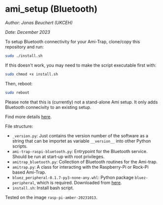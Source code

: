 # ami_setup (Bluetooth)

*Author: Jonas Beuchert (UKCEH)*

*Date: December 2023*

To setup Bluetooth connectivity for your Ami-Trap, clone/copy this repository and run:

```bash
sudo ./install.sh
```

If this doesn't work, you may need to make the script executable first with:
```bash
sudo chmod +x install.sh
```

Then, reboot:

```bash
sudo reboot
```

Please note that this is (currently) not a stand-alone Ami setup.
It only adds Bluetooth connecivity to an existing setup.

Find more details [here](https://github.com/JonasBchrt/ami-trap-raspi-cellular/blob/main/README.md).

File structure:
* `_version.py`: Just contains the version number of the software as a string that can be importet as variable `__version__` into other Python scripts.
* `ami-trap-raspi-bluetooth.py`: Entrypoint for the Bluetooth service. Should be run at start-up with root privileges.
* `amitrap_bluetooth.py`: Collection of Bluetooth routines for the Ami-trap.
* `amitrap.py`: A class for interacting with the Raspberry-Pi or Rock-Pi based Ami-Trap.
* `bluez_peripheral-0.1.7-py3-none-any.whl`: Python package `bluez-peripheral`, which is required. Downloaded from [here](https://pypi.org/project/bluez-peripheral).
* `install.sh`: Install bash script.

Tested on the image `rasp-pi-amber-20231013`.
